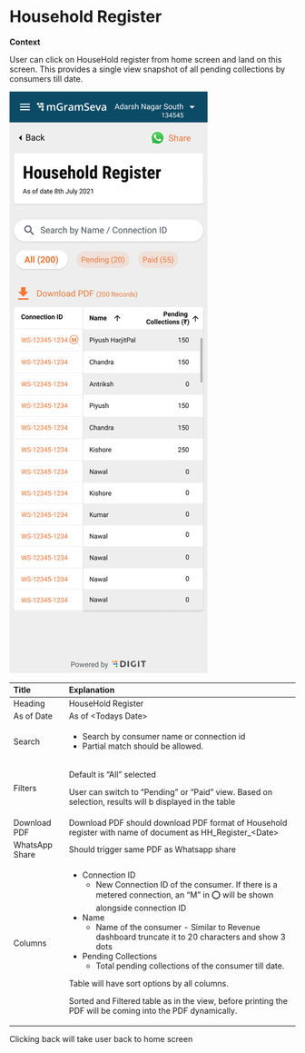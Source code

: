 # Household Register

**Context**

User can click on HouseHold register from home screen and land on this screen. This provides a single view snapshot of all pending collections by consumers till date.

![](../../../.gitbook/assets/image%20%2834%29.png)

<table>
  <thead>
    <tr>
      <th style="text-align:left"><b>Title</b>
      </th>
      <th style="text-align:left"><b>Explanation</b>
      </th>
    </tr>
  </thead>
  <tbody>
    <tr>
      <td style="text-align:left">Heading</td>
      <td style="text-align:left">HouseHold Register</td>
    </tr>
    <tr>
      <td style="text-align:left">As of Date</td>
      <td style="text-align:left">As of &lt;Todays Date&gt;</td>
    </tr>
    <tr>
      <td style="text-align:left">Search</td>
      <td style="text-align:left">
        <ul>
          <li>Search by consumer name or connection id</li>
          <li>Partial match should be allowed.</li>
        </ul>
      </td>
    </tr>
    <tr>
      <td style="text-align:left">Filters</td>
      <td style="text-align:left">
        <p>Default is &#x201C;All&#x201D; selected</p>
        <p>User can switch to &#x201C;Pending&#x201D; or &#x201C;Paid&#x201D; view.
          Based on selection, results will b displayed in the table</p>
      </td>
    </tr>
    <tr>
      <td style="text-align:left">Download PDF</td>
      <td style="text-align:left">Download PDF should download PDF format of Household register with name
        of document as HH_Register_&lt;Date&gt;</td>
    </tr>
    <tr>
      <td style="text-align:left">WhatsApp Share</td>
      <td style="text-align:left">Should trigger same PDF as Whatsapp share</td>
    </tr>
    <tr>
      <td style="text-align:left">Columns</td>
      <td style="text-align:left">
        <ul>
          <li>Connection ID
            <ul>
              <li>New Connection ID of the consumer. If there is a metered connection, an
                &#x201C;M&#x201D; in &#x2B55;&#xFE0F; will be shown alongside connection
                ID</li>
            </ul>
          </li>
          <li>Name
            <ul>
              <li>Name of the consumer - Similar to Revenue dashboard truncate it to 20
                characters and show 3 dots</li>
            </ul>
          </li>
          <li>Pending Collections
            <ul>
              <li>Total pending collections of the consumer till date.</li>
            </ul>
          </li>
        </ul>
        <p>Table will have sort options by all columns.</p>
        <p>Sorted and Filtered table as in the view, before printing the PDF will
          be coming into the PDF dynamically.</p>
      </td>
    </tr>
  </tbody>
</table>

Clicking back will take user back to home screen


